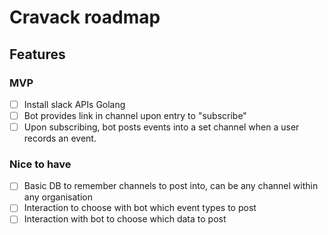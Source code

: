# Cravack roadmap

## Features

### MVP
- [ ] Install slack APIs Golang
- [ ] Bot provides link in channel upon entry to "subscribe"
- [ ] Upon subscribing, bot posts events into a set channel when a user records an event.

### Nice to have
- [ ] Basic DB to remember channels to post into, can be any channel within any organisation
- [ ] Interaction to choose with bot which event types to post
- [ ] Interaction with bot to choose which data to post
